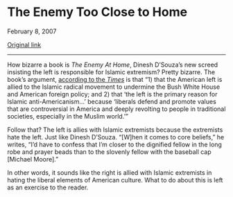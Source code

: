 The Enemy Too Close to Home
===========================

February 8, 2007

[Original link](http://www.aaronsw.com/weblog/dsouza)

* * * * *

How bizarre a book is *The Enemy At Home*, Dinesh D’Souza’s new screed
insisting the left is responsible for Islamic extremism? Pretty bizarre.
The book’s argument, [according to the
*Times*](http://www.nytimes.com/2007/02/06/books/06kaku.html?ex=1328418000&en=8b6559c4b74d4d22&ei=5090&partner=rssuserland&emc=rss)
is that “1) that the American left is allied to the Islamic radical
movement to undermine the Bush White House and American foreign policy;
and 2) that ‘the left is the primary reason for Islamic
anti-Americanism…’ because ‘liberals defend and promote values that are
controversial in America and deeply revolting to people in traditional
societies, especially in the Muslim world.’”

Follow that? The left is allies with Islamic extremists because the
extremists hate the left. Just like Dinesh D’Souza. “[W]hen it comes to
core beliefs,” he writes, “I’d have to confess that I’m closer to the
dignified fellow in the long robe and prayer beads than to the slovenly
fellow with the baseball cap [Michael Moore].”

In other words, it sounds like the right is allied with Islamic
extremists in hating the liberal elements of American culture. What to
do about this is left as an exercise to the reader.
